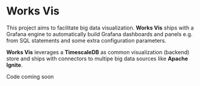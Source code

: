 # Works Vis

This project aims to facilitate big data visualization. **Works Vis** ships with a Grafana engine to automatically build Grafana dashboards and panels e.g. from SQL statements and some extra configuration parameters.

**Works Vis** leverages a **TimescaleDB** as common visualization (backend) store and ships with connectors to multipe big data sources like **Apache Ignite**.

Code coming soon
